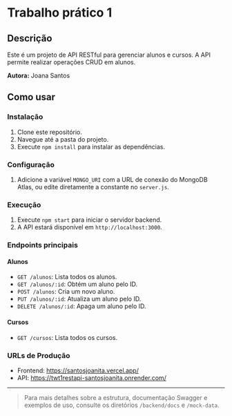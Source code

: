 # Trabalho prático 1

## Descrição

Este é um projeto de API RESTful para gerenciar alunos e cursos. A API permite realizar operações CRUD em alunos.

**Autora:** Joana Santos

## Como usar

### Instalação

1. Clone este repositório.
2. Navegue até a pasta do projeto.
3. Execute `npm install` para instalar as dependências.

### Configuração

1. Adicione a variável `MONGO_URI` com a URL de conexão do MongoDB Atlas, ou edite diretamente a constante no `server.js`.

### Execução

1. Execute `npm start` para iniciar o servidor backend.
2. A API estará disponível em `http://localhost:3000`.

### Endpoints principais

#### Alunos
- `GET /alunos`: Lista todos os alunos.
- `GET /alunos/:id`: Obtém um aluno pelo ID.
- `POST /alunos`: Cria um novo aluno.
- `PUT /alunos/:id`: Atualiza um aluno pelo ID.
- `DELETE /alunos/:id`: Apaga um aluno pelo ID.

#### Cursos
- `GET /cursos`: Lista todos os cursos.

### URLs de Produção

- Frontend: https://santosjoanita.vercel.app/
- API: https://twt1restapi-santosjoanita.onrender.com/

---

> Para mais detalhes sobre a estrutura, documentação Swagger e exemplos de uso, consulte os diretórios `/backend/docs` e `/mock-data`.